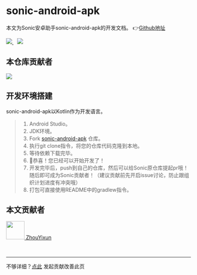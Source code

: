 # sonic-android-apk
本文为Sonic安卓助手sonic-android-apk的开发文档。 👉[Github地址](https://github.com/SonicCloudOrg/sonic-android-apk)

<a href="#">  
<img src="https://img.shields.io/github/stars/SonicCloudOrg/sonic-android-apk?style=social">
<img style="margin-left:10px" src="https://img.shields.io/github/forks/SonicCloudOrg/sonic-android-apk?style=social">
</a>

## 本仓库贡献者

<a href="https://github.com/SonicCloudOrg/sonic-android-apk/graphs/contributors">
  <img src="https://contrib.rocks/image?repo=SonicCloudOrg/sonic-android-apk" />
</a>

## 开发环境搭建
sonic-android-apk以Kotlin作为开发语言。

> 1. Android Studio。
> 2. JDK环境。
> 3. Fork [sonic-android-apk](https://github.com/SonicCloudOrg/sonic-android-apk) 仓库。
> 4. 执行git clone指令，将您的仓库代码克隆到本地。
> 5. 等待依赖下载完毕。
> 6. 🎉恭喜！您已经可以开始开发了！
> 7. 开发完毕后，push到自己的仓库，然后可以给Sonic原仓库提起pr哦！随后即可成为Sonic贡献者！（建议贡献前先开启issue讨论，防止跟组织计划进度有冲突哦）
> 8. 打包可直接使用README中的gradlew指令。

## 本文贡献者
<div class="cont">
<a href="https://gitee.com/ZhouYixun" target="_blank">
<img src="https://portrait.gitee.com/uploads/avatars/user/2698/8096045_ZhouYixun_1645499109.png!avatar100" width="50"/>
<span>ZhouYixun</span>
</a>
</div>


&nbsp;
&nbsp;
***
不够详细？[点此](https://gitee.com/sonic-cloud/sonic-cloud/edit/master/src/markdown/saa/dev-saa.md) 发起贡献改善此页